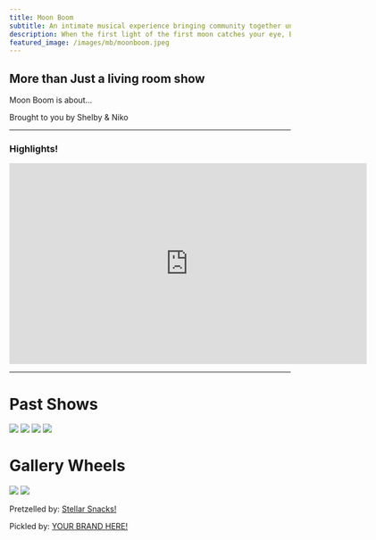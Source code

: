 ```yaml
---
title: Moon Boom
subtitle: An intimate musical experience bringing community together under the light of the moon...
description: When the first light of the first moon catches your eye, Brain go Boom!
featured_image: /images/mb/moonboom.jpeg
---
```


## More than Just a living room show
Moon Boom is about...

Brought to you by Shelby & Niko

---

### Highlights!
<iframe src="https://player.vimeo.com/video/148003889" width="640" height="360" frameborder="0" allowfullscreen></iframe>

--- 
# Past Shows

<div class="gallery" data-columns="2">
    <img src="/images/mb/001.png">
    <img src="/images/mb/002.png">
    <img src="/images/mb/001.png">
    <img src="/images/mb/002.png">
</div>


# Gallery Wheels
<div class="gallery" data-columns="1">
	<img src="/images/mb/001.png">
	<img src="/images/mb/002.png">
</div>


Pretzelled by: [Stellar Snacks!](https://stellarsnacks.com/)

Pickled by: [YOUR BRAND HERE!]()
